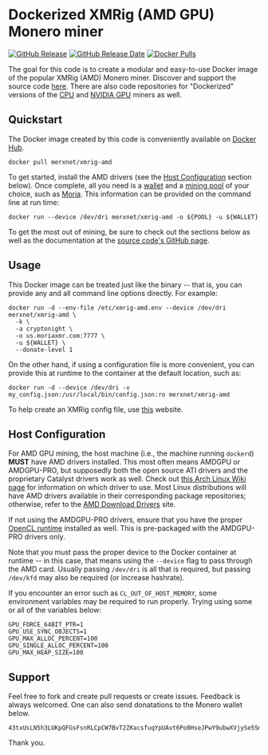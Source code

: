 # Dockerized XMRig (AMD GPU) Monero miner

[![GitHub Release](https://img.shields.io/github/release/merxnet/xmrig-amd-docker/all.svg)](https://github.com/merxnet/xmrig-amd-docker/releases)
[![GitHub Release Date](https://img.shields.io/github/release-date-pre/merxnet/xmrig-amd-docker.svg)](https://github.com/merxnet/xmrig-amd-docker/releases)
[![Docker Pulls](https://img.shields.io/docker/pulls/merxnet/xmrig-amd.svg)](https://hub.docker.com/r/merxnet/xmrig-amd/)

The goal for this code is to create a modular and easy-to-use Docker image of the popular XMRig (AMD) Monero miner. Discover and support the source code [here](https://github.com/xmrig/xmrig-amd). There are also code repositories for "Dockerized" versions of the [CPU](https://github.com/merxnet/xmrig-cpu-docker) and [NVIDIA GPU](https://github.com/merxnet/xmrig-nvidia-docker) miners as well.

## Quickstart
The Docker image created by this code is conveniently available on [Docker Hub](https://hub.docker.com/r/merxnet/xmrig-amd/).
```
docker pull merxnet/xmrig-amd
```
To get started, install the AMD drivers (see the [Host Configuration](#host-configuration) section below). Once complete, all you need is a [wallet](https://getmonero.org/resources/user-guides/create_wallet.html) and a [mining pool](https://monero.org/services/mining-pools/) of your choice, such as [Moria](https://moriaxmr.com/). This information can be provided on the command line at run time:
```
docker run --device /dev/dri merxnet/xmrig-amd -o ${POOL} -u ${WALLET}
```
To get the most out of mining, be sure to check out the sections below as well as the documentation at the [source code's GitHub page](https://github.com/xmrig/xmrig-amd#usage).

## Usage
This Docker image can be treated just like the binary -- that is, you can provide any and all command line options directly. For example:
```
docker run -d --env-file /etc/xmrig-amd.env --device /dev/dri merxnet/xmrig-amd \
  -k \
  -a cryptonight \
  -o us.moriaxmr.com:7777 \
  -u ${WALLET} \
  --donate-level 1
```
On the other hand, if using a configuration file is more convenient, you can provide this at runtime to the container at the default location, such as:
```
docker run -d --device /dev/dri -v my_config.json:/usr/local/bin/config.json:ro merxnet/xmrig-amd
```
To help create an XMRig config file, use [this](https://config.xmrig.com/) website.

## Host Configuration
For AMD GPU mining, the host machine (i.e., the machine running `dockerd`) **MUST** have AMD drivers installed. This most often means AMDGPU or AMDGPU-PRO, but supposedly both the open source ATI drivers and the proprietary Catalyst drivers work as well. Check out [this Arch Linux Wiki page](https://wiki.archlinux.org/index.php/Xorg#AMD) for information on which driver to use. Most Linux distributions will have AMD drivers available in their corresponding package repositories; otherwise, refer to the [AMD Download Drivers](https://support.amd.com/en-us/download) site.

If not using the AMDGPU-PRO drivers, ensure that you have the proper [OpenCL runtime](https://wiki.archlinux.org/index.php/GPGPU#OpenCL_Runtime) installed as well. This is pre-packaged with the AMDGPU-PRO drivers only.

Note that you must pass the proper device to the Docker container at runtime -- in this case, that means using the `--device` flag to pass through the AMD card. Usually passing `/dev/dri` is all that is required, but passing `/dev/kfd` may also be required (or increase hashrate).

If you encounter an error such as `CL_OUT_OF_HOST_MEMORY`, some environment variables may be required to run properly. Trying using some or all of the variables below:
```
GPU_FORCE_64BIT_PTR=1
GPU_USE_SYNC_OBJECTS=1
GPU_MAX_ALLOC_PERCENT=100
GPU_SINGLE_ALLOC_PERCENT=100
GPU_MAX_HEAP_SIZE=100
```

## Support
Feel free to fork and create pull requests or create issues. Feedback is always welcomed. One can also send donatations to the Monero wallet below.
```
43txUsLN5h3LUKpQFGsFsnRLCpCW7BvT2ZKacsfuqYpUAvt6Po8HseJPwY9ubwXVjySe5SmxVstLfcV8hM8tHg8UTVB14Tk
```
Thank you.
